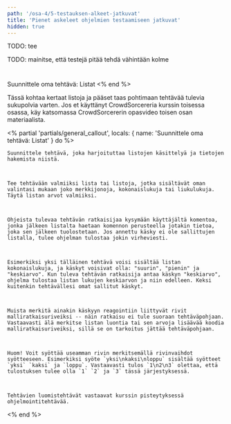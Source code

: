 ```yaml
---
path: '/osa-4/5-testauksen-alkeet-jatkuvat'
title: 'Pienet askeleet ohjelmien testaamiseen jatkuvat'
hidden: true
---
```




TODO: tee


TODO: mainitse, että testejä pitää tehdä vähintään kolme

<crowdsorcerer id='23'></crowdsorcerer>

<crowdsorcerer id='24'></crowdsorcerer>

#
  Suunnittele oma tehtävä: Listat
<% end %>


  Tässä kohtaa kertaat listoja ja pääset taas pohtimaan tehtävää tulevia sukupolvia varten. Jos et käyttänyt CrowdSorcereria kurssin toisessa osassa, käy katsomassa CrowdSorcererin opasvideo toisen osan materiaalista.


<% partial 'partials/general_callout', locals: { name: 'Suunnittele oma tehtävä: Listat' } do %>

    Suunnittele tehtävä, joka harjoituttaa listojen käsittelyä ja tietojen hakemista niistä.



    Tee tehtävään valmiiksi lista tai listoja, jotka sisältävät oman valintasi mukaan joko merkkijonoja, kokonaislukuja tai liukulukuja. Täytä listan arvot valmiiksi.



    Ohjeista tulevaa tehtävän ratkaisijaa kysymään käyttäjältä komentoa, jonka jälkeen listalta haetaan komennon perusteella jotakin tietoa, joka sen jälkeen tuolostetaan. Jos annettu käsky ei ole sallittujen listalla, tulee ohjelman tulostaa jokin virheviesti.



    Esimerkiksi yksi tälläinen tehtävä voisi sisältää listan kokonaislukuja, ja käskyt voisivat olla: "suurin", "pienin" ja "keskiarvo". Kun tuleva tehtävän ratkaisija antaa käskyn "keskiarvo", ohjelma tulostaa listan lukujen keskiarvon ja niin edelleen. Keksi kuitenkin tehtävällesi omat sallitut käskyt.



    Muista merkitä ainakin käskyyn reagointiin liittyvät rivit malliratkaisuriveiksi -- näin ratkaisu ei tule suoraan tehtäväpohjaan. Vastaavasti älä merkitse listan luontia tai sen arvoja lisäävää koodia malliratkaisuriveiksi, sillä se on tarkoitus jättää tehtäväpohjaan.



    Huom! Voit syöttää useamman rivin merkitsemällä rivinvaihdot syötteeseen. Esimerkiksi syöte `yksi\nkaksi\nloppu` sisältää syötteet `yksi` `kaksi` ja `loppu`. Vastaavasti tulos `1\n2\n3` olettaa, että tulostuksen tulee olla `1` `2` ja `3` tässä järjestyksessä.



    Tehtävien luomistehtävät vastaavat kurssin pisteytyksessä ohjelmointitehtävää.


<% end %>

<crowdsorcerer id='11'></div>

